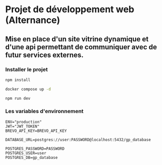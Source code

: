 # Projet de développement web (Alternance)

## Mise en place d'un site vitrine dynamique et d'une api permettant de communiquer avec de futur services externes.

### Installer le projet

```bash
npm install
```

```bash
docker compose up -d
```

```bash
npm run dev
```

### Les variables d'environnement

```dotenv
ENV="production"
JWT="JWT_TOKEN"
BREVO_API_KEY=BREVO_API_KEY

DATABASE_URL=postgres://user:PASSWORD@localhost:5432/gp_database

POSTGRES_PASSWORD=PASSWORD
POSTGRES_USER=user
POSTGRES_DB=gp_database
```
